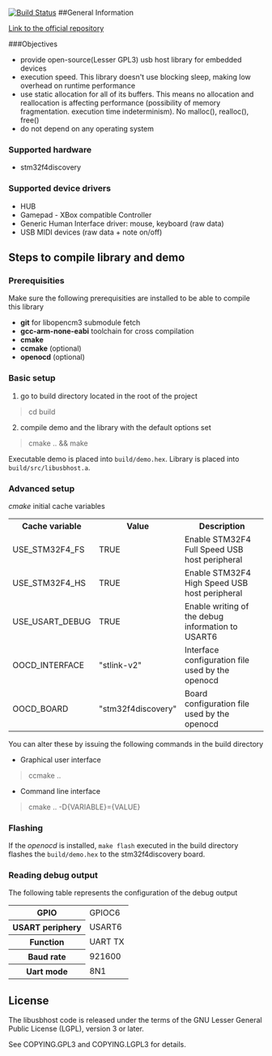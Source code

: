 [![Build Status](https://travis-ci.org/libusbhost/libusbhost.svg?branch=master)](https://travis-ci.org/libusbhost/libusbhost)
##General Information

[Link to the official repository](http://github.com/libusbhost/libusbhost)

###Objectives

- provide open-source(Lesser GPL3) usb host library for embedded devices
- execution speed. This library doesn't use blocking sleep,
making low overhead on runtime performance
- use static allocation for all of its buffers.
This means no allocation and reallocation is affecting performance
(possibility of memory fragmentation. execution time indeterminism). No malloc(), realloc(), free()
- do not depend on any operating system

### Supported hardware

- stm32f4discovery

### Supported device drivers

- HUB
- Gamepad - XBox compatible Controller
- Generic Human Interface driver: mouse, keyboard (raw data)
- USB MIDI devices (raw data + note on/off)

## Steps to compile library and demo
### Prerequisities
Make sure the following prerequisities are installed to be able to compile this library
- **git** for libopencm3 submodule fetch
- **gcc-arm-none-eabi** toolchain for cross compilation
- **cmake**
- **ccmake** (optional)
- **openocd** (optional)

### Basic setup
1. go to build directory located in the root of the project
> cd build

2. compile demo and the library with the default options set
> cmake .. && make

Executable demo is placed into `build/demo.hex`.
Library is placed into `build/src/libusbhost.a`.

### Advanced setup
*cmake* initial cache variables
<table>
<tr>
	<th>Cache variable</th><th>Value</th><th>Description</th>
</tr>
<tr>
	<td>USE_STM32F4_FS</td><td>TRUE</td><td>Enable STM32F4 Full Speed USB host peripheral</td>
</tr>
<tr>
	<td>USE_STM32F4_HS</td><td>TRUE</td><td>Enable STM32F4 High Speed USB host peripheral</td>
</tr>
<tr>
	<td>USE_USART_DEBUG</td><td>TRUE</td><td>Enable writing of the debug information to USART6</td>
</tr>
<tr>
	<td>OOCD_INTERFACE</td><td>"stlink-v2"</td><td>Interface configuration file used by the openocd</td>
</tr>
<tr>
	<td>OOCD_BOARD</td><td>"stm32f4discovery"</td><td>Board configuration file used by the openocd</td>
</tr>
</table>
You can alter these by issuing the following commands in the build directory

- Graphical user interface
> ccmake ..

- Command line interface
> cmake .. -D{VARIABLE}={VALUE}

### Flashing
If the *openocd* is installed, `make flash` executed in the build directory
flashes the `build/demo.hex` to the stm32f4discovery board.

### Reading debug output
The following table represents the configuration of the debug output
<table>
<tr>
	<th>GPIO</th><td>GPIOC6</td>
</tr>
<tr>
	<th>USART periphery</th><td>USART6</td>
</tr>
<tr>
	<th>Function</th><td>UART TX</td>
</tr>
<tr>
	<th>Baud rate</th><td>921600</td>
</tr>
<tr>
	<th>Uart mode</th><td>8N1</td>
</tr>
</table>

## License

The libusbhost code is released under the terms of the GNU Lesser General
Public License (LGPL), version 3 or later.

See COPYING.GPL3 and COPYING.LGPL3 for details.
